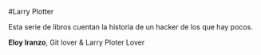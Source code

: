 #Larry Plotter

Esta serie de libros cuentan la historia de un hacker de los que hay pocos.


**Eloy Iranzo**, Git lover &  Larry Ploter Lover


